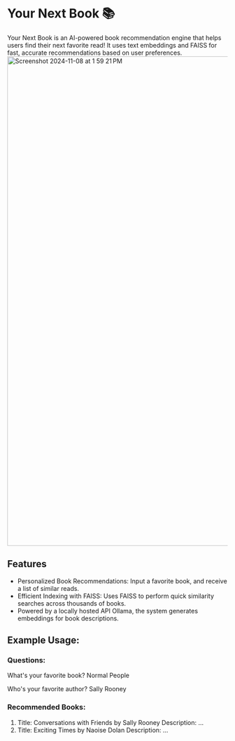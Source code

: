 # Your Next Book 📚
Your Next Book is an AI-powered book recommendation engine that helps users find their next favorite read! It uses text embeddings and FAISS for fast, accurate recommendations based on user preferences.
<img width="1117" alt="Screenshot 2024-11-08 at 1 59 21 PM" src="https://github.com/user-attachments/assets/575b437e-f8bd-4825-ab2e-958ff3b010d3">


## Features
- Personalized Book Recommendations: Input a favorite book, and receive a list of similar reads.
- Efficient Indexing with FAISS: Uses FAISS to perform quick similarity searches across thousands of books.
- Powered by a locally hosted API Ollama, the system generates embeddings for book descriptions.

## Example Usage:
### Questions:
What's your favorite book? Normal People
<p>Who's your favorite author? Sally Rooney

### Recommended Books:
1. Title: Conversations with Friends by Sally Rooney
   Description: ...
2. Title: Exciting Times by Naoise Dolan
   Description: ...


